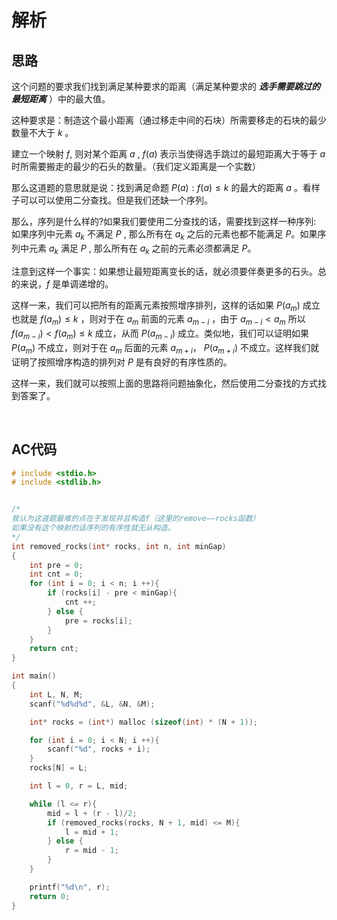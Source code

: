 # 解析
## 思路
这个问题的要求我们找到满足某种要求的距离（满足某种要求的 ***选手需要跳过的最短距离*** ）中的最大值。

这种要求是：制造这个最小距离（通过移走中间的石块）所需要移走的石块的最少数量不大于 $k$ 。

建立一个映射 $f$, 则对某个距离 $a$ , $f(a)$ 表示当使得选手跳过的最短距离大于等于 $a$ 时所需要搬走的最少的石头的数量。（我们定义距离是一个实数）

那么这道题的意思就是说：找到满足命题 ${P(a) : f(a) \le k}$ 的最大的距离 $a$ 。看样子可以可以使用二分查找。但是我们还缺一个序列。

那么，序列是什么样的?如果我们要使用二分查找的话，需要找到这样一种序列: 如果序列中元素 $a_k$ 不满足 $P$ , 那么所有在 $a_k$ 之后的元素也都不能满足 $P$。如果序列中元素 $a_k$ 满足 $P$ , 那么所有在 $a_k$ 之前的元素必须都满足 $P$。

注意到这样一个事实：如果想让最短距离变长的话，就必须要伴奏更多的石头。总的来说，$f$ 是单调递增的。

这样一来，我们可以把所有的距离元素按照增序排列，这样的话如果 $P(a_m)$ 成立也就是 $f(a_m)\le k$ ，则对于在 $a_m$ 前面的元素 $a_{m-i}$ ，由于 ${a_{m-i}<a_m}$ 所以 ${f(a_{m-i})<f(a_m)\le k}$ 成立，从而 $P(a_{m-i})$ 成立。类似地，我们可以证明如果$P(a_m)$ 不成立，则对于在 $a_m$ 后面的元素 $a_{m+i}$， $P(a_{m+i})$ 不成立。这样我们就证明了按照增序构造的排列对 $P$ 是有良好的有序性质的。

这样一来，我们就可以按照上面的思路将问题抽象化，然后使用二分查找的方式找到答案了。

<br>

## AC代码

```c
# include <stdio.h>
# include <stdlib.h>


/*
我认为这道题最难的点在于发现并且构造f（这里的remove——rocks函数）
如果没有这个映射的话序列的有序性就无从构造。
*/
int removed_rocks(int* rocks, int n, int minGap)
{
	int pre = 0;
	int cnt = 0;
	for (int i = 0; i < n; i ++){
		if (rocks[i] - pre < minGap){
			cnt ++;
		} else {
			pre = rocks[i];
		}
	}
	return cnt;
}

int main()
{
	int L, N, M;
	scanf("%d%d%d", &L, &N, &M);

	int* rocks = (int*) malloc (sizeof(int) * (N + 1));

	for (int i = 0; i < N; i ++){
		scanf("%d", rocks + i);
	}
	rocks[N] = L;

	int l = 0, r = L, mid;

	while (l <= r){
		mid = l + (r - l)/2;
		if (removed_rocks(rocks, N + 1, mid) <= M){
			l = mid + 1;
		} else {
			r = mid - 1;
		}
	}

	printf("%d\n", r);
	return 0;
}
```